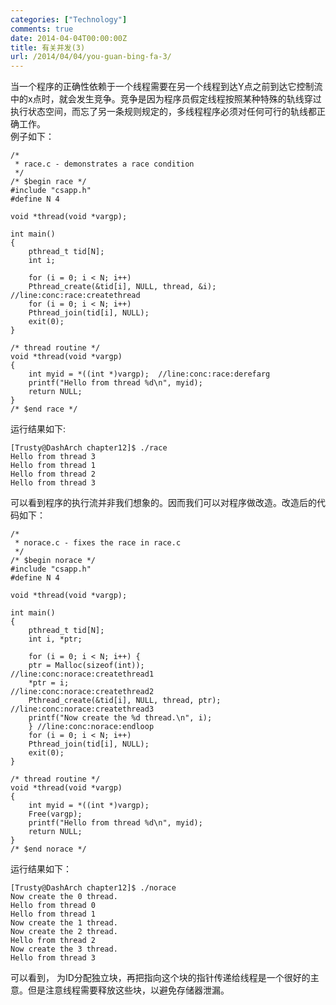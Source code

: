 ```yaml
---
categories: ["Technology"]
comments: true
date: 2014-04-04T00:00:00Z
title: 有关并发(3)
url: /2014/04/04/you-guan-bing-fa-3/
---
```


当一个程序的正确性依赖于一个线程需要在另一个线程到达Y点之前到达它控制流中的x点时，就会发生竞争。竞争是因为程序员假定线程按照某种特殊的轨线穿过执行状态空间，而忘了另一条规则规定的，多线程程序必须对任何可行的轨线都正确工作。    
例子如下：    

```
/* 
 * race.c - demonstrates a race condition
 */
/* $begin race */
#include "csapp.h"
#define N 4

void *thread(void *vargp);

int main() 
{
    pthread_t tid[N];
    int i;

    for (i = 0; i < N; i++) 
	Pthread_create(&tid[i], NULL, thread, &i); //line:conc:race:createthread
    for (i = 0; i < N; i++) 
	Pthread_join(tid[i], NULL);
    exit(0);
}

/* thread routine */
void *thread(void *vargp) 
{
    int myid = *((int *)vargp);  //line:conc:race:derefarg
    printf("Hello from thread %d\n", myid);
    return NULL;
}
/* $end race */

```
运行结果如下:    

```
[Trusty@DashArch chapter12]$ ./race 
Hello from thread 3
Hello from thread 1
Hello from thread 2
Hello from thread 3

```
可以看到程序的执行流并非我们想象的。因而我们可以对程序做改造。改造后的代码如下：    

```
/* 
 * norace.c - fixes the race in race.c
 */
/* $begin norace */
#include "csapp.h"
#define N 4

void *thread(void *vargp);

int main() 
{
    pthread_t tid[N];
    int i, *ptr;

    for (i = 0; i < N; i++) {
	ptr = Malloc(sizeof(int));                    //line:conc:norace:createthread1
	*ptr = i;                                     //line:conc:norace:createthread2
	Pthread_create(&tid[i], NULL, thread, ptr);   //line:conc:norace:createthread3
	printf("Now create the %d thread.\n", i);
    } //line:conc:norace:endloop
    for (i = 0; i < N; i++) 
	Pthread_join(tid[i], NULL);
    exit(0);
}

/* thread routine */
void *thread(void *vargp) 
{
    int myid = *((int *)vargp);
    Free(vargp); 
    printf("Hello from thread %d\n", myid);
    return NULL;
}
/* $end norace */

```
运行结果如下：    

```
[Trusty@DashArch chapter12]$ ./norace 
Now create the 0 thread.
Hello from thread 0
Hello from thread 1
Now create the 1 thread.
Now create the 2 thread.
Hello from thread 2
Now create the 3 thread.
Hello from thread 3

```
可以看到， 为ID分配独立块，再把指向这个块的指针传递给线程是一个很好的主意。但是注意线程需要释放这些块，以避免存储器泄漏。
